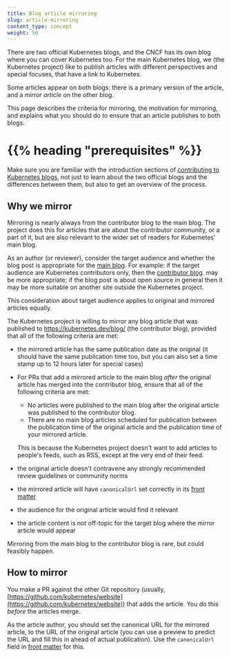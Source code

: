 ```yaml
---
title: Blog article mirroring
slug: article-mirroring
content_type: concept
weight: 50
---
```


<!-- overview -->

There are two official Kubernetes blogs, and the CNCF has its own blog where you can cover Kubernetes too.
For the main Kubernetes blog, we (the Kubernetes project) like to publish articles with different perspectives and special focuses, that have a link to Kubernetes.

Some articles appear on both blogs: there is a primary version of the article, and
a _mirror article_ on the other blog.

This page describes the criteria for mirroring, the motivation for mirroring, and
explains what you should do to ensure that an article publishes to both blogs.

# {{% heading "prerequisites" %}}

Make sure you are familiar with the introduction sections of
[contributing to Kubernetes blogs](/docs/contribute/blog/), not just to learn about
the two official blogs and the differences between them, but also to get an overview
of the process.

<!-- content -->

## Why we mirror

Mirroring is nearly always from the contributor blog to the main blog. The project does this
for articles that are about the contributor community, or a part of it, but are also relevant
to the wider set of readers for Kubernetes' main blog.

As an author (or reviewer), consider the target audience and whether the blog post is appropriate for the [main blog](/docs/contribute/blog/#main-blog).
For example: if the target audience are Kubernetes contributors only, then the
[contributor blog](/docs/contribute/blog/#contributor-blog).
may be more appropriate;
if the blog post is about open source in general then it may be more suitable on another site outside the Kubernetes project.

This consideration about target audience applies to original and mirrored articles equally.

The Kubernetes project is willing to mirror any blog article that was published to https://kubernetes.dev/blog/
(the contributor blog), provided that all of the following criteria are met:

- the mirrored article has the same publication date as the original (it should have the same publication time too,
  but you can also set a time stamp up to 12 hours later for special cases)

- For PRs that add a mirrored article to the main blog *after* the original article has merged into the contributor blog, ensure that all of the following criteria are met:
    - No articles were published to the main blog after the original article was published to the contributor blog.
    - There are no main blog articles scheduled for publication between the publication time of the original article and the publication time of your mirrored article.
    
  This is because the Kubernetes project doesn't want to add articles to people's feeds, such as RSS, except at the very end of their feed.

- the original article doesn't contravene any strongly recommended review guidelines or community norms

- the mirrored article will have `canonicalUrl` set correctly in its
  [front matter](https://gohugo.io/content-management/front-matter/)

- the audience for the original article would find it relevant

- the article content is not off-topic for the target blog where the mirror article would
  appear


Mirroring from the main blog to the contributor blog is rare, but could feasibly happen.

## How to mirror

You make a PR against the other Git repository (usually,
[https://github.com/kubernetes/website](https://github.com/kubernetes/website)) that adds
the article. You do this _before_ the articles merge.

As the article author, you should set the canonical URL for the mirrored article, to the URL of the original article
(you can use a preview to predict the URL and fill this in ahead of actual publication). Use the `canonicalUrl`
field in [front matter](https://gohugo.io/content-management/front-matter/) for this.
